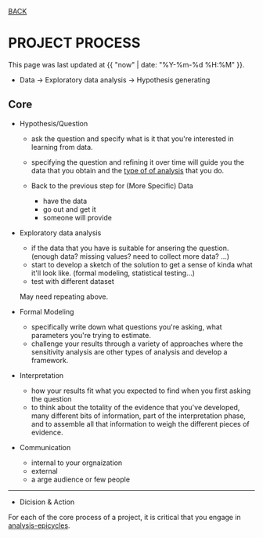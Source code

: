 [BACK](../)

# PROJECT PROCESS
This page was last updated at {{ "now" | date: "%Y-%m-%d %H:%M" }}.
<br>

- Data -> Exploratory data analysis -> Hypothesis generating

**Core**
---------------------------------------------

- Hypothesis/Question
    - ask the question and specify what is it that you're interested in learning from data.
    - specifying the question and refining it over time will guide you the data that you obtain and the [type of of analysis](analysit-types.md/) that you do.

    - Back to the previous step for (More Specific) Data 
        - have the data
        - go out and get it
        - someone will provide

- Exploratory data analysis
    - if the data that you have is suitable for ansering the question. (enough data? missing values? need to collect more data? ...)
    - start to develop a sketch of the solution to get a sense of kinda what it'll look like. (formal modeling, statistical testing...)
    - test with different dataset

   May need repeating above.

- Formal Modeling
    - specifically write down what questions you're asking, what parameters you're trying to estimate.
    - challenge your results through a variety of approaches where the sensitivity analysis are other types of analysis and develop a framework.

- Interpretation
    - how your results fit what you expected to find when you first asking the question
    - to think about the totality of the evidence that you've developed, many different bits of information, part of the interpretation phase, and to assemble all that information to weigh the different pieces of evidence.

- Communication
    - internal to your orgnaization
    - external
    - a arge audience or few people

-------------------------------------------------------

- Dicision & Action


For each of the core process of a project, it is critical that you engage in [analysis-epicycles](/analysis-epicycles.md).

